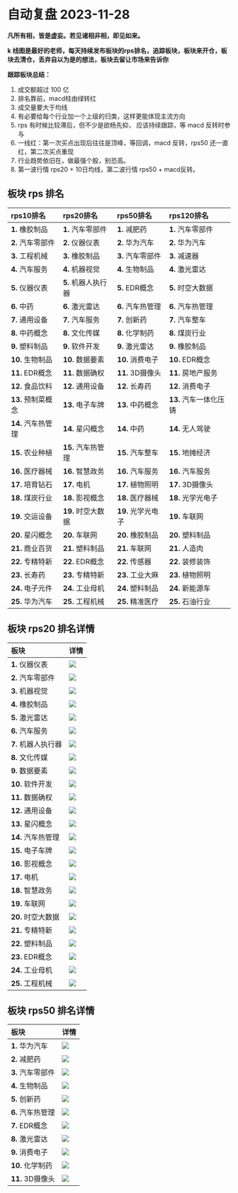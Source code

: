 # 自动复盘 2023-11-28

**凡所有相，皆是虚妄。若见诸相非相，即见如来。**

**k 线图是最好的老师，每天持续发布板块的rps排名，追踪板块，板块来开仓，板块去清仓，丢弃自以为是的想法，板块去留让市场来告诉你**
        
**跟踪板块总结：**
1. 成交额超过 100 亿
2. 排名靠前，macd柱由绿转红
3. 成交量要大于均线
4. 有必要给每个行业加一个上级的归类，这样更能体现主流方向
5. rps 有时候比较滞后，但不少是欲杨先抑， 应该持续跟踪，等 macd 反转时参与
6. 一线红：第一次买点出现后往往是顶峰，等回调，macd 反转，rps50 还一直红，第二次买点重现
7. 行业趋势依旧在，做最强个股，别恐高。
8. 第一波行情 rps20 + 10日均线，第二波行情 rps50 + macd反转。
        
## 板块 rps 排名
| rps10排名          | rps20排名           | rps50排名          | rps120排名             |
|:-------------------|:--------------------|:-------------------|:-----------------------|
| **1.** 橡胶制品    | **1.** 汽车零部件   | **1.** 减肥药      | **1.** 汽车零部件      |
| **2.** 汽车零部件  | **2.** 仪器仪表     | **2.** 华为汽车    | **2.** 华为汽车        |
| **3.** 工程机械    | **3.** 橡胶制品     | **3.** 汽车零部件  | **3.** 减速器          |
| **4.** 汽车服务    | **4.** 机器视觉     | **4.** 生物制品    | **4.** 激光雷达        |
| **5.** 仪器仪表    | **5.** 机器人执行器 | **5.** EDR概念     | **5.** 时空大数据      |
| **6.** 中药        | **6.** 激光雷达     | **6.** 汽车热管理  | **6.** 汽车热管理      |
| **7.** 通用设备    | **7.** 汽车服务     | **7.** 创新药      | **7.** 汽车整车        |
| **8.** 中药概念    | **8.** 文化传媒     | **8.** 化学制药    | **8.** 煤炭行业        |
| **9.** 塑料制品    | **9.** 软件开发     | **9.** 激光雷达    | **9.** 橡胶制品        |
| **10.** 生物制品   | **10.** 数据要素    | **10.** 消费电子   | **10.** EDR概念        |
| **11.** EDR概念    | **11.** 数据确权    | **11.** 3D摄像头   | **11.** 房地产服务     |
| **12.** 食品饮料   | **12.** 通用设备    | **12.** 长寿药     | **12.** 消费电子       |
| **13.** 预制菜概念 | **13.** 电子车牌    | **13.** 中药概念   | **13.** 汽车一体化压铸 |
| **14.** 汽车热管理 | **14.** 星闪概念    | **14.** 中药       | **14.** 无人驾驶       |
| **15.** 农业种植   | **15.** 汽车热管理  | **15.** 汽车整车   | **15.** 地摊经济       |
| **16.** 医疗器械   | **16.** 智慧政务    | **16.** 汽车服务   | **16.** 汽车服务       |
| **17.** 培育钻石   | **17.** 电机        | **17.** 植物照明   | **17.** 3D摄像头       |
| **18.** 煤炭行业   | **18.** 影视概念    | **18.** 医疗器械   | **18.** 光学光电子     |
| **19.** 交运设备   | **19.** 时空大数据  | **19.** 光学光电子 | **19.** 车联网         |
| **20.** 星闪概念   | **20.** 车联网      | **20.** 橡胶制品   | **20.** 塑料制品       |
| **21.** 商业百货   | **21.** 塑料制品    | **21.** 车联网     | **21.** 人造肉         |
| **22.** 专精特新   | **22.** EDR概念     | **22.** 传感器     | **22.** 装修装饰       |
| **23.** 长寿药     | **23.** 专精特新    | **23.** 工业大麻   | **23.** 植物照明       |
| **24.** 电子元件   | **24.** 工业母机    | **24.** 塑料制品   | **24.** 新能源车       |
| **25.** 华为汽车   | **25.** 工程机械    | **25.** 精准医疗   | **25.** 石油行业       |
## 板块 rps20 排名详情
| 板块                | 详情                                                                                                 |
|:--------------------|:-----------------------------------------------------------------------------------------------------|
| **1.** 仪器仪表     | ![](https://sykent-blog-image.oss-cn-beijing.aliyuncs.com/quant/image/2023/11/1701174954844-tmp.jpg) |
| **2.** 汽车零部件   | ![](https://sykent-blog-image.oss-cn-beijing.aliyuncs.com/quant/image/2023/11/1701174955729-tmp.jpg) |
| **3.** 机器视觉     | ![](https://sykent-blog-image.oss-cn-beijing.aliyuncs.com/quant/image/2023/11/1701174956376-tmp.jpg) |
| **4.** 橡胶制品     | ![](https://sykent-blog-image.oss-cn-beijing.aliyuncs.com/quant/image/2023/11/1701174957017-tmp.jpg) |
| **5.** 激光雷达     | ![](https://sykent-blog-image.oss-cn-beijing.aliyuncs.com/quant/image/2023/11/1701174957671-tmp.jpg) |
| **6.** 汽车服务     | ![](https://sykent-blog-image.oss-cn-beijing.aliyuncs.com/quant/image/2023/11/1701174958284-tmp.jpg) |
| **7.** 机器人执行器 | ![](https://sykent-blog-image.oss-cn-beijing.aliyuncs.com/quant/image/2023/11/1701174958751-tmp.jpg) |
| **8.** 文化传媒     | ![](https://sykent-blog-image.oss-cn-beijing.aliyuncs.com/quant/image/2023/11/1701174959390-tmp.jpg) |
| **9.** 数据要素     | ![](https://sykent-blog-image.oss-cn-beijing.aliyuncs.com/quant/image/2023/11/1701174959906-tmp.jpg) |
| **10.** 软件开发    | ![](https://sykent-blog-image.oss-cn-beijing.aliyuncs.com/quant/image/2023/11/1701174960542-tmp.jpg) |
| **11.** 数据确权    | ![](https://sykent-blog-image.oss-cn-beijing.aliyuncs.com/quant/image/2023/11/1701174961147-tmp.jpg) |
| **12.** 通用设备    | ![](https://sykent-blog-image.oss-cn-beijing.aliyuncs.com/quant/image/2023/11/1701174961827-tmp.jpg) |
| **13.** 星闪概念    | ![](https://sykent-blog-image.oss-cn-beijing.aliyuncs.com/quant/image/2023/11/1701174962199-tmp.jpg) |
| **14.** 汽车热管理  | ![](https://sykent-blog-image.oss-cn-beijing.aliyuncs.com/quant/image/2023/11/1701174962802-tmp.jpg) |
| **15.** 电子车牌    | ![](https://sykent-blog-image.oss-cn-beijing.aliyuncs.com/quant/image/2023/11/1701174963454-tmp.jpg) |
| **16.** 影视概念    | ![](https://sykent-blog-image.oss-cn-beijing.aliyuncs.com/quant/image/2023/11/1701174964066-tmp.jpg) |
| **17.** 电机        | ![](https://sykent-blog-image.oss-cn-beijing.aliyuncs.com/quant/image/2023/11/1701174964703-tmp.jpg) |
| **18.** 智慧政务    | ![](https://sykent-blog-image.oss-cn-beijing.aliyuncs.com/quant/image/2023/11/1701174965341-tmp.jpg) |
| **19.** 车联网      | ![](https://sykent-blog-image.oss-cn-beijing.aliyuncs.com/quant/image/2023/11/1701174965945-tmp.jpg) |
| **20.** 时空大数据  | ![](https://sykent-blog-image.oss-cn-beijing.aliyuncs.com/quant/image/2023/11/1701174966511-tmp.jpg) |
| **21.** 专精特新    | ![](https://sykent-blog-image.oss-cn-beijing.aliyuncs.com/quant/image/2023/11/1701174967142-tmp.jpg) |
| **22.** 塑料制品    | ![](https://sykent-blog-image.oss-cn-beijing.aliyuncs.com/quant/image/2023/11/1701174967781-tmp.jpg) |
| **23.** EDR概念     | ![](https://sykent-blog-image.oss-cn-beijing.aliyuncs.com/quant/image/2023/11/1701174968421-tmp.jpg) |
| **24.** 工业母机    | ![](https://sykent-blog-image.oss-cn-beijing.aliyuncs.com/quant/image/2023/11/1701174969097-tmp.jpg) |
| **25.** 工程机械    | ![](https://sykent-blog-image.oss-cn-beijing.aliyuncs.com/quant/image/2023/11/1701174969800-tmp.jpg) |
## 板块 rps50 排名详情
| 板块              | 详情                                                                                                 |
|:------------------|:-----------------------------------------------------------------------------------------------------|
| **1.** 华为汽车   | ![](https://sykent-blog-image.oss-cn-beijing.aliyuncs.com/quant/image/2023/11/1701174970501-tmp.jpg) |
| **2.** 减肥药     | ![](https://sykent-blog-image.oss-cn-beijing.aliyuncs.com/quant/image/2023/11/1701174970903-tmp.jpg) |
| **3.** 汽车零部件 | ![](https://sykent-blog-image.oss-cn-beijing.aliyuncs.com/quant/image/2023/11/1701174971506-tmp.jpg) |
| **4.** 生物制品   | ![](https://sykent-blog-image.oss-cn-beijing.aliyuncs.com/quant/image/2023/11/1701174972120-tmp.jpg) |
| **5.** 创新药     | ![](https://sykent-blog-image.oss-cn-beijing.aliyuncs.com/quant/image/2023/11/1701174972836-tmp.jpg) |
| **6.** 汽车热管理 | ![](https://sykent-blog-image.oss-cn-beijing.aliyuncs.com/quant/image/2023/11/1701174973412-tmp.jpg) |
| **7.** EDR概念    | ![](https://sykent-blog-image.oss-cn-beijing.aliyuncs.com/quant/image/2023/11/1701174974030-tmp.jpg) |
| **8.** 激光雷达   | ![](https://sykent-blog-image.oss-cn-beijing.aliyuncs.com/quant/image/2023/11/1701174974591-tmp.jpg) |
| **9.** 消费电子   | ![](https://sykent-blog-image.oss-cn-beijing.aliyuncs.com/quant/image/2023/11/1701174975256-tmp.jpg) |
| **10.** 化学制药  | ![](https://sykent-blog-image.oss-cn-beijing.aliyuncs.com/quant/image/2023/11/1701174975881-tmp.jpg) |
| **11.** 3D摄像头  | ![](https://sykent-blog-image.oss-cn-beijing.aliyuncs.com/quant/image/2023/11/1701174976579-tmp.jpg) |